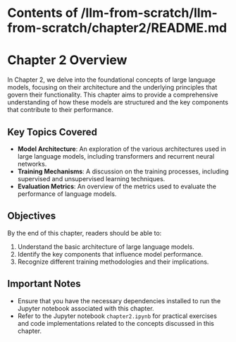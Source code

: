 # Contents of /llm-from-scratch/llm-from-scratch/chapter2/README.md

# Chapter 2 Overview

In Chapter 2, we delve into the foundational concepts of large language models, focusing on their architecture and the underlying principles that govern their functionality. This chapter aims to provide a comprehensive understanding of how these models are structured and the key components that contribute to their performance.

## Key Topics Covered

- **Model Architecture**: An exploration of the various architectures used in large language models, including transformers and recurrent neural networks.
- **Training Mechanisms**: A discussion on the training processes, including supervised and unsupervised learning techniques.
- **Evaluation Metrics**: An overview of the metrics used to evaluate the performance of language models.

## Objectives

By the end of this chapter, readers should be able to:

1. Understand the basic architecture of large language models.
2. Identify the key components that influence model performance.
3. Recognize different training methodologies and their implications.

## Important Notes

- Ensure that you have the necessary dependencies installed to run the Jupyter notebook associated with this chapter.
- Refer to the Jupyter notebook `chapter2.ipynb` for practical exercises and code implementations related to the concepts discussed in this chapter.